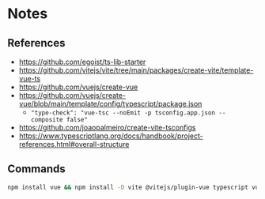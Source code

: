 # Notes

## References

- https://github.com/egoist/ts-lib-starter
- https://github.com/vitejs/vite/tree/main/packages/create-vite/template-vue-ts
- https://github.com/vuejs/create-vue
- https://github.com/vuejs/create-vue/blob/main/template/config/typescript/package.json
  - `"type-check": "vue-tsc --noEmit -p tsconfig.app.json --composite false"`
- https://github.com/joaopalmeiro/create-vite-tsconfigs
- https://www.typescriptlang.org/docs/handbook/project-references.html#overall-structure

## Commands

```bash
npm install vue && npm install -D vite @vitejs/plugin-vue typescript vue-tsc create-vite-tsconfigs sort-package-json npm-run-all2 prettier
```
